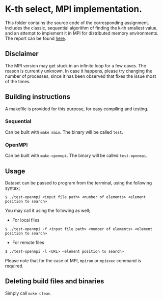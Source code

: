 # K-th select, MPI implementation.

This folder contains the source code of the corresponding assignment. Includes the classic, sequential algorithm of finding the k-th smallest value, and an attempt to implement it in MPI for distributed memory environments. The report can be found [here](report/report.pdf).

## Disclaimer 
The MPI version may get stuck in an infinite loop for a few cases. The reason is currently unknown. In case it happens, please try changing the number of processes, since it has been observed that fixes the issue most of the times.

## Building instructions
A makefile is provided for this purpose, for easy compiling and testing.

### Sequential
Can be built with `make main`. The binary will be called `test`.

### OpenMPI
Can be built with `make-openmpi`. The binary will be called `test-openmpi`.

## Usage
Dataset can be passed to program from the terminal, using the following syntax;

`$ ./test-openmpi <input file path> <number of elements> <element position to search>`

You may call it using the following as well;

- For local files

`$ ./test-openmpi -f <input file path> <number of elements> <element position to search>`

-  For remote files

`$ ./test-openmpi -l <URL> <element position to search>`

Please note that for the case of MPI, `mpirun` or `mpiexec` command is required.

## Deleting build files and binaries
Simply call `make clean`.
